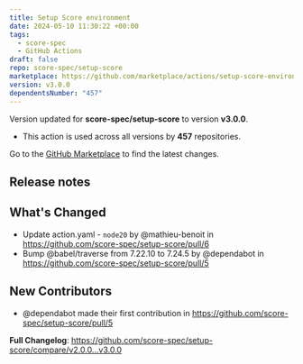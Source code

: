 ```yaml
---
title: Setup Score environment
date: 2024-05-10 11:30:22 +00:00
tags:
  - score-spec
  - GitHub Actions
draft: false
repo: score-spec/setup-score
marketplace: https://github.com/marketplace/actions/setup-score-environment
version: v3.0.0
dependentsNumber: "457"
---
```



Version updated for **score-spec/setup-score** to version **v3.0.0**.
- This action is used across all versions by **457** repositories.

Go to the [GitHub Marketplace](https://github.com/marketplace/actions/setup-score-environment) to find the latest changes.

## Release notes

## What's Changed
* Update action.yaml - `node20` by @mathieu-benoit in https://github.com/score-spec/setup-score/pull/6
* Bump @babel/traverse from 7.22.10 to 7.24.5 by @dependabot in https://github.com/score-spec/setup-score/pull/5

## New Contributors
* @dependabot made their first contribution in https://github.com/score-spec/setup-score/pull/5

**Full Changelog**: https://github.com/score-spec/setup-score/compare/v2.0.0...v3.0.0
